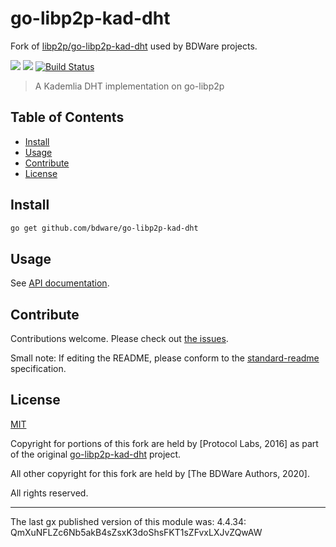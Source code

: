 # go-libp2p-kad-dht

Fork of [libp2p/go-libp2p-kad-dht](https://github.com/libp2p/go-libp2p-kad-dht) used by BDWare projects.

[![](https://img.shields.io/badge/made%20by-Protocol%20Labs-blue.svg?style=flat-square)](https://protocol.ai)
[![](https://img.shields.io/badge/project-BDWare-yellow.svg?style=flat-square)](http://github.com/bdware)
[![Build Status](https://travis-ci.com/BDWare/go-libp2p-kad-dht.svg?branch=master)](https://travis-ci.com/BDWare/go-libp2p-kad-dht)

> A Kademlia DHT implementation on go-libp2p

## Table of Contents

- [Install](#install)
- [Usage](#usage)
- [Contribute](#contribute)
- [License](#license)

## Install

```sh
go get github.com/bdware/go-libp2p-kad-dht
```

## Usage

See [API documentation](https://pkg.go.dev/github.com/bdware/go-libp2p-kad-dht).

## Contribute

Contributions welcome. Please check out [the issues](https://github.com/BDWare/go-libp2p-kad-dht/issues).

Small note: If editing the README, please conform to the [standard-readme](https://github.com/RichardLitt/standard-readme) specification.

## License

[MIT](LICENSE)

Copyright for portions of this fork are held by [Protocol Labs, 2016] as part of the original [go-libp2p-kad-dht](https://github.com/libp2p/go-libp2p-kad-dht) project.

All other copyright for this fork are held by [The BDWare Authors, 2020].

All rights reserved.

---

The last gx published version of this module was: 4.4.34: QmXuNFLZc6Nb5akB4sZsxK3doShsFKT1sZFvxLXJvZQwAW
